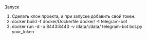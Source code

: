 
Запуск
1. Сделать клон проекта, и при запуске добавить свой токен.
2. docker build -f docker/Dockerfile docker/ -t telegram-bot
3. docker run -d -p 8443:8443 -v /data/:/data/ telegram-bot bot.py your_token
